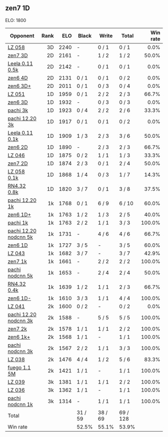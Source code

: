 ## zen7 1D ##

ELO: 1800

Opponent | Rank | ELO | Black | Write | Total | Win rate
---------|-----:|----:|-------|-------|-------|-------:
[LZ 058](LZ%20058.md) | 3D | 2240 | - | 0 / 1 | 0 / 1 | 0.0%
[zen7 3D](zen7%203D.md) | 2D | 2161 | - | 1 / 2 | 1 / 2 | 50.0%
[Leela 0.11 0.5k](Leela%200.11%200.5k.md) | 2D | 2142 | - | 0 / 1 | 0 / 1 | 0.0%
[zen6 4D](zen6%204D.md) | 2D | 2131 | 0 / 1 | 0 / 1 | 0 / 2 | 0.0%
[zen6 3D+](zen6%203D+.md) | 2D | 2011 | 0 / 1 | 0 / 3 | 0 / 4 | 0.0%
[LZ 051](LZ%20051.md) | 1D | 1959 | 0 / 1 | 2 / 2 | 2 / 3 | 66.7%
[zen6 3D](zen6%203D.md) | 1D | 1932 | - | 0 / 3 | 0 / 3 | 0.0%
[pachi 3k](pachi%203k.md) | 1D | 1923 | 0 / 4 | 2 / 2 | 2 / 6 | 33.3%
[pachi 12.20 3k](pachi%2012.20%203k.md) | 1D | 1917 | 0 / 1 | 0 / 1 | 0 / 2 | 0.0%
[Leela 0.11 0.1k](Leela%200.11%200.1k.md) | 1D | 1909 | 1 / 3 | 2 / 3 | 3 / 6 | 50.0%
[zen6 2D](zen6%202D.md) | 1D | 1890 | - | 2 / 3 | 2 / 3 | 66.7%
[LZ 046](LZ%20046.md) | 1D | 1875 | 0 / 2 | 1 / 1 | 1 / 3 | 33.3%
[zen7 2D](zen7%202D.md) | 1D | 1874 | 2 / 3 | 0 / 1 | 2 / 4 | 50.0%
[LZ 058 0.1k](LZ%20058%200.1k.md) | 1D | 1868 | 1 / 4 | 0 / 3 | 1 / 7 | 14.3%
[RN4.32 0.8k](RN4.32%200.8k.md) | 1D | 1820 | 3 / 7 | 0 / 1 | 3 / 8 | 37.5%
[pachi 12.20 1k](pachi%2012.20%201k.md) | 1k | 1768 | 0 / 1 | 6 / 9 | 6 / 10 | 60.0%
[zen6 1D+](zen6%201D+.md) | 1k | 1763 | 1 / 2 | 1 / 3 | 2 / 5 | 40.0%
[pachi 1k](pachi%201k.md) | 1k | 1763 | 2 / 2 | 1 / 1 | 3 / 3 | 100.0%
[pachi 12.20 nodcnn 5k](pachi%2012.20%20nodcnn%205k.md) | 1k | 1731 | - | 4 / 6 | 4 / 6 | 66.7%
[zen6 1D](zen6%201D.md) | 1k | 1727 | 3 / 5 | - | 3 / 5 | 60.0%
[LZ 043](LZ%20043.md) | 1k | 1682 | 3 / 7 | - | 3 / 7 | 42.9%
[zen7 1k](zen7%201k.md) | 1k | 1661 | - | 2 / 2 | 2 / 2 | 100.0%
[pachi nodcnn 5k](pachi%20nodcnn%205k.md) | 1k | 1653 | - | 2 / 4 | 2 / 4 | 50.0%
[RN4.32 0.4k](RN4.32%200.4k.md) | 1k | 1639 | 1 / 2 | 1 / 1 | 2 / 3 | 66.7%
[zen6 1D-](zen6%201D-.md) | 1k | 1610 | 3 / 3 | 1 / 1 | 4 / 4 | 100.0%
[LZ 041](LZ%20041.md) | 2k | 1600 | 0 / 2 | - | 0 / 2 | 0.0%
[pachi 12.20 nodcnn 3k](pachi%2012.20%20nodcnn%203k.md) | 2k | 1588 | - | 5 / 5 | 5 / 5 | 100.0%
[zen7 2k](zen7%202k.md) | 2k | 1578 | 1 / 1 | 1 / 1 | 2 / 2 | 100.0%
[zen6 1k+](zen6%201k+.md) | 2k | 1568 | 1 / 1 | - | 1 / 1 | 100.0%
[pachi nodcnn 3k](pachi%20nodcnn%203k.md) | 2k | 1567 | 2 / 2 | 1 / 1 | 3 / 3 | 100.0%
[LZ 038](LZ%20038.md) | 2k | 1476 | 4 / 4 | 1 / 2 | 5 / 6 | 83.3%
[fuego 1.1 5M](fuego%201.1%205M.md) | 2k | 1421 | 1 / 1 | - | 1 / 1 | 100.0%
[LZ 039](LZ%20039.md) | 3k | 1381 | 1 / 1 | 1 / 1 | 2 / 2 | 100.0%
[LZ 036](LZ%20036.md) | 3k | 1362 | 1 / 1 | - | 1 / 1 | 100.0%
[pachi nodcnn 1k](pachi%20nodcnn%201k.md) | 3k | 1314 | - | 1 / 1 | 1 / 1 | 100.0%
Total | | | 31 / 59 | 38 / 69 | 69 / 128 | 
Win rate| | | 52.5% | 55.1% | 53.9% | 
